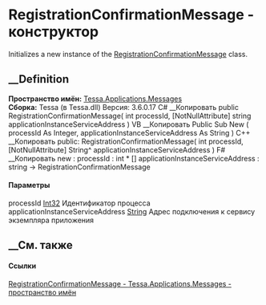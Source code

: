 # RegistrationConfirmationMessage - конструктор
Initializes a new instance of the
[RegistrationConfirmationMessage](T_Tessa_Applications_Messages_RegistrationConfirmationMessage.htm)
class.
## __Definition
 **Пространство имён:**
[Tessa.Applications.Messages](N_Tessa_Applications_Messages.htm)  
 **Сборка:** Tessa (в Tessa.dll) Версия: 3.6.0.17
C# __Копировать
     public RegistrationConfirmationMessage(
    	int processId,
    	[NotNullAttribute] string applicationInstanceServiceAddress
    )
VB __Копировать
     Public Sub New ( 
    	processId As Integer,
    	<NotNullAttribute> applicationInstanceServiceAddress As String
    )
C++ __Копировать
     public:
    RegistrationConfirmationMessage(
    	int processId, 
    	[NotNullAttribute] String^ applicationInstanceServiceAddress
    )
F# __Копировать
     new : 
            processId : int * 
            [<NotNullAttribute>] applicationInstanceServiceAddress : string -> RegistrationConfirmationMessage
#### Параметры
processId [Int32](https://learn.microsoft.com/dotnet/api/system.int32)
     Идентификатор процесса 
applicationInstanceServiceAddress
[String](https://learn.microsoft.com/dotnet/api/system.string)
     Адрес подключения к сервису экземпляра приложения 
## __См. также
#### Ссылки
[RegistrationConfirmationMessage -
](T_Tessa_Applications_Messages_RegistrationConfirmationMessage.htm)
[Tessa.Applications.Messages - пространство
имён](N_Tessa_Applications_Messages.htm)
